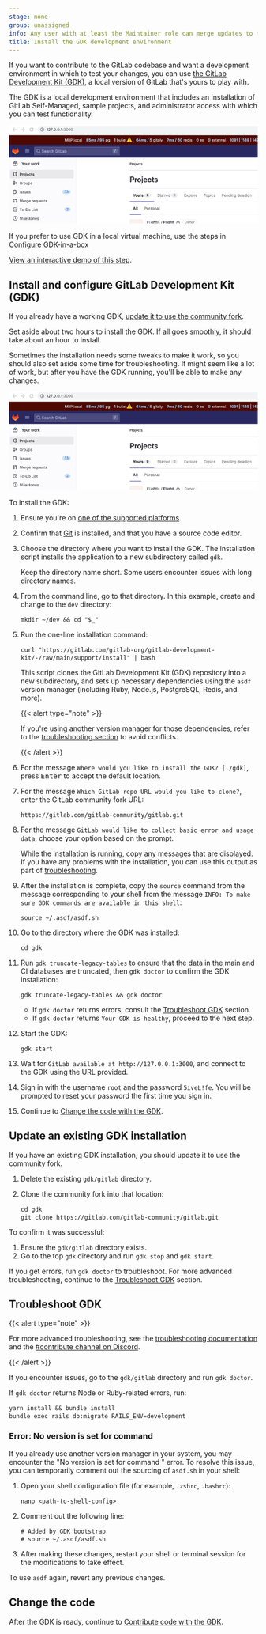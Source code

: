 ```yaml
---
stage: none
group: unassigned
info: Any user with at least the Maintainer role can merge updates to this content. For details, see https://docs.gitlab.com/development/development_processes/#development-guidelines-review.
title: Install the GDK development environment
---
```


If you want to contribute to the GitLab codebase and want a development environment in which to test
your changes, you can use [the GitLab Development Kit (GDK)](https://gitlab.com/gitlab-org/gitlab-development-kit),
a local version of GitLab that's yours to play with.

The GDK is a local development environment that includes an installation of GitLab Self-Managed,
sample projects, and administrator access with which you can test functionality.

![Home page of GitLab running in local development environment on port 3000](img/gdk_home_v15_11.png)

If you prefer to use GDK in a local virtual machine, use the steps in [Configure GDK-in-a-box](configure-dev-env-gdk-in-a-box.md)

[View an interactive demo of this step](https://gitlab.navattic.com/xtk20s8x).

## Install and configure GitLab Development Kit (GDK)

If you already have a working GDK,
[update it to use the community fork](#update-an-existing-gdk-installation).

Set aside about two hours to install the GDK. If all goes smoothly, it
should take about an hour to install.

Sometimes the installation needs some tweaks to make it work, so you should
also set aside some time for troubleshooting.
It might seem like a lot of work, but after you have the GDK running,
you'll be able to make any changes.

![Home page of GitLab running in local development environment on port 3000](img/gdk_home_v15_11.png)

To install the GDK:

1. Ensure you're on
   [one of the supported platforms](https://gitlab.com/gitlab-org/gitlab-development-kit/-/tree/main/#supported-platforms).
1. Confirm that [Git](../../../topics/git/how_to_install_git/_index.md) is installed,
   and that you have a source code editor.
1. Choose the directory where you want to install the GDK.
   The installation script installs the application to a new subdirectory called `gdk`.

   Keep the directory name short. Some users encounter issues with long directory names.

1. From the command line, go to that directory.
   In this example, create and change to the `dev` directory:

   ```shell
   mkdir ~/dev && cd "$_"
   ```

1. Run the one-line installation command:

   ```shell
   curl "https://gitlab.com/gitlab-org/gitlab-development-kit/-/raw/main/support/install" | bash
   ```

   This script clones the GitLab Development Kit (GDK) repository into a new subdirectory, and sets up necessary dependencies using the `asdf` version manager (including Ruby, Node.js, PostgreSQL, Redis, and more).

   {{< alert type="note" >}}

   If you're using another version manager for those dependencies, refer to the [troubleshooting section](#error-no-version-is-set-for-command) to avoid conflicts.

   {{< /alert >}}

1. For the message `Where would you like to install the GDK? [./gdk]`,
   press <kbd>Enter</kbd> to accept the default location.
1. For the message `Which GitLab repo URL would you like to clone?`, enter the GitLab community fork URL:

   ```shell
   https://gitlab.com/gitlab-community/gitlab.git
   ```

1. For the message `GitLab would like to collect basic error and usage data`,
   choose your option based on the prompt.

   While the installation is running, copy any messages that are displayed.
   If you have any problems with the installation, you can use this output as
   part of [troubleshooting](#troubleshoot-gdk).

1. After the installation is complete,
   copy the `source` command from the message corresponding to your shell
   from the message `INFO: To make sure GDK commands are available in this shell`:

   ```shell
   source ~/.asdf/asdf.sh
   ```

1. Go to the directory where the GDK was installed:

   ```shell
   cd gdk
   ```

1. Run `gdk truncate-legacy-tables` to ensure that the data in the main and CI databases are truncated,
   then `gdk doctor` to confirm the GDK installation:

   ```shell
   gdk truncate-legacy-tables && gdk doctor
   ```

   - If `gdk doctor` returns errors, consult the [Troubleshoot GDK](#troubleshoot-gdk) section.
   - If `gdk doctor` returns `Your GDK is healthy`, proceed to the next step.

1. Start the GDK:

   ```shell
   gdk start
   ```

1. Wait for `GitLab available at http://127.0.0.1:3000`,
   and connect to the GDK using the URL provided.

1. Sign in with the username `root` and the password `5iveL!fe`. You will be prompted
   to reset your password the first time you sign in.

1. Continue to [Change the code with the GDK](contribute-gdk.md).

## Update an existing GDK installation

If you have an existing GDK installation, you should update it to use the community fork.

1. Delete the existing `gdk/gitlab` directory.
1. Clone the community fork into that location:

   ```shell
   cd gdk
   git clone https://gitlab.com/gitlab-community/gitlab.git
   ```

To confirm it was successful:

1. Ensure the `gdk/gitlab` directory exists.
1. Go to the top `gdk` directory and run `gdk stop` and `gdk start`.

If you get errors, run `gdk doctor` to troubleshoot.
For more advanced troubleshooting, continue to the [Troubleshoot GDK](#troubleshoot-gdk) section.

## Troubleshoot GDK

{{< alert type="note" >}}

For more advanced troubleshooting, see
the [troubleshooting documentation](https://gitlab.com/gitlab-org/gitlab-development-kit/-/tree/main/doc/troubleshooting)
and the [#contribute channel on Discord](https://discord.com/channels/778180511088640070/997442331202564176).

{{< /alert >}}

If you encounter issues, go to the `gdk/gitlab`
directory and run `gdk doctor`.

If `gdk doctor` returns Node or Ruby-related errors, run:

```shell
yarn install && bundle install
bundle exec rails db:migrate RAILS_ENV=development
```

### Error: No version is set for command

If you already use another version manager in your system, you may encounter the "No version is set for command <command>" error.
To resolve this issue, you can temporarily comment out the sourcing of `asdf.sh` in your shell:

1. Open your shell configuration file (for example, `.zshrc`, `.bashrc`):

   ```shell
   nano <path-to-shell-config>
   ```

1. Comment out the following line:

   ```shell
   # Added by GDK bootstrap
   # source ~/.asdf/asdf.sh
   ```

1. After making these changes, restart your shell or terminal session for the modifications to take effect.

To use `asdf` again, revert any previous changes.

## Change the code

After the GDK is ready, continue to [Contribute code with the GDK](contribute-gdk.md).

